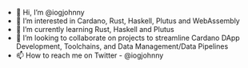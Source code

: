 - 👋 Hi, I’m @iogjohnny
- 👀 I’m interested in Cardano, Rust, Haskell, Plutus and WebAssembly
- 🌱 I’m currently learning Rust, Haskell and Plutus
- 💞️ I’m looking to collaborate on projects to streamline Cardano DApp Development, Toolchains, and Data Management/Data Pipelines
- 📫 How to reach me on Twitter - @iogjohnny

<!---
iogjohnny/iogjohnny is a ✨ special ✨ repository because its `README.md` (this file) appears on your GitHub profile.
You can click the Preview link to take a look at your changes.
--->
